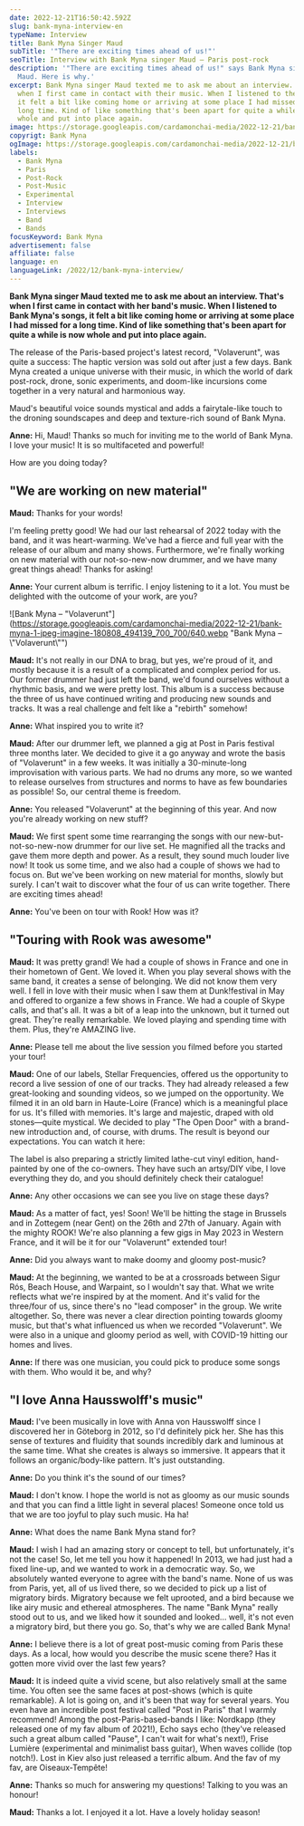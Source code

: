 ```yaml
---
date: 2022-12-21T16:50:42.592Z
slug: bank-myna-interview-en
typeName: Interview
title: Bank Myna Singer Maud
subTitle: '"There are exciting times ahead of us!"'
seoTitle: Interview with Bank Myna singer Maud – Paris post-rock
description: '"There are exciting times ahead of us!" says Bank Myna singer
  Maud. Here is why.'
excerpt: Bank Myna singer Maud texted me to ask me about an interview. That's
  when I first came in contact with their music. When I listened to their songs,
  it felt a bit like coming home or arriving at some place I had missed for a
  long time. Kind of like something that's been apart for quite a while is now
  whole and put into place again.
image: https://storage.googleapis.com/cardamonchai-media/2022-12-21/bank-myna-jpeg-imagine-080808_111717_1200_919/640.webp
copyrigt: Bank Myna
ogImage: https://storage.googleapis.com/cardamonchai-media/2022-12-21/bank-myna-og-jpg-imagine-080808_101616_1200_628/640.webp
labels:
  - Bank Myna
  - Paris
  - Post-Rock
  - Post-Music
  - Experimental
  - Interview
  - Interviews
  - Band
  - Bands
focusKeyword: Bank Myna
advertisement: false
affiliate: false
language: en
languageLink: /2022/12/bank-myna-interview/
---
```

**Bank Myna singer Maud texted me to ask me about an interview. That's when I first came in contact with her band's music. When I listened to Bank Myna's songs, it felt a bit like coming home or arriving at some place I had missed for a long time. Kind of like something that's been apart for quite a while is now whole and put into place again.**

The release of the Paris-based project's latest record, "Volaverunt", was quite a success: The haptic version was sold out after just a few days. Bank Myna created a unique universe with their music, in which the world of dark post-rock, drone, sonic experiments, and doom-like incursions come together in a very natural and harmonious way.

Maud's beautiful voice sounds mystical and adds a fairytale-like touch to the droning soundscapes and deep and texture-rich sound of Bank Myna.

**Anne:** Hi, Maud! Thanks so much for inviting me to the world of Bank Myna. I love your music! It is so multifaceted and powerful! 

How are you doing today?

## "We are working on new material"

**Maud:** Thanks for your words! 

I'm feeling pretty good! We had our last rehearsal of 2022 today with the band, and it was heart-warming. We've had a fierce and full year with the release of our album and many shows. Furthermore, we're finally working on new material with our not-so-new-now drummer, and we have many great things ahead! Thanks for asking!

**Anne:** Your current album is terrific. I enjoy listening to it a lot. You must be delighted with the outcome of your work, are you? 

![Bank Myna – "Volaverunt"](https://storage.googleapis.com/cardamonchai-media/2022-12-21/bank-myna-1-jpeg-imagine-180808_494139_700_700/640.webp "Bank Myna – \\"Volaverunt\\"")

**Maud:** It's not really in our DNA to brag, but yes, we're proud of it, and mostly because it is a result of a complicated and complex period for us. Our former drummer had just left the band, we'd found ourselves without a rhythmic basis, and we were pretty lost. This album is a success because the three of us have continued writing and producing new sounds and tracks. It was a real challenge and felt like a "rebirth" somehow!

**Anne:** What inspired you to write it?

**Maud:** After our drummer left, we planned a gig at Post in Paris festival three months later. We decided to give it a go anyway and wrote the basis of "Volaverunt" in a few weeks. It was initially a 30-minute-long improvisation with various parts. We had no drums any more, so we wanted to release ourselves from structures and norms to have as few boundaries as possible! So, our central theme is freedom.

**Anne:** You released "Volaverunt" at the beginning of this year. And now you're already working on new stuff?

**Maud:** We first spent some time rearranging the songs with our new-but-not-so-new-now drummer for our live set. He magnified all the tracks and gave them more depth and power. As a result, they sound much louder live now! It took us some time, and we also had a couple of shows we had to focus on. But we've been working on new material for months, slowly but surely. I can't wait to discover what the four of us can write together. There are exciting times ahead!

**Anne:** You've been on tour with Rook! How was it?

## "Touring with Rook was awesome"

**Maud:** It was pretty grand! We had a couple of shows in France and one in their hometown of Gent. We loved it. When you play several shows with the same band, it creates a sense of belonging. We did not know them very well. I fell in love with their music when I saw them at Dunk!festival in May and offered to organize a few shows in France. We had a couple of Skype calls, and that's all. It was a bit of a leap into the unknown, but it turned out great. They're really remarkable. We loved playing and spending time with them. Plus, they're AMAZING live. 

**Anne:** Please tell me about the live session you filmed before you started your tour!

**Maud:** One of our labels, Stellar Frequencies, offered us the opportunity to record a live session of one of our tracks. They had already released a few great-looking and sounding videos, so we jumped on the opportunity. We filmed it in an old barn in Haute-Loire (France) which is a meaningful place for us. It's filled with memories. It's large and majestic, draped with old stones—quite mystical. We decided to play "The Open Door" with a brand-new introduction and, of course, with drums. The result is beyond our expectations. You can watch it here: 

<YouTube id="ijNPZmiem0s" />

The label is also preparing a strictly limited lathe-cut vinyl edition, hand-painted by one of the co-owners. They have such an artsy/DIY vibe, I love everything they do, and you should definitely check their catalogue!

**Anne:** Any other occasions we can see you live on stage these days?

**Maud:** As a matter of fact, yes! Soon! We'll be hitting the stage in Brussels and in Zottegem (near Gent) on the 26th and 27th of January. Again with the mighty ROOK! We're also planning a few gigs in May 2023 in Western France, and it will be it for our "Volaverunt" extended tour! 

**Anne:** Did you always want to make doomy and gloomy post-music?

**Maud:** At the beginning, we wanted to be at a crossroads between Sigur Rós, Beach House, and Warpaint, so I wouldn't say that. What we write reflects what we're inspired by at the moment. And it's valid for the three/four of us, since there's no "lead composer" in the group. We write altogether. So, there was never a clear direction pointing towards gloomy music, but that's what influenced us when we recorded "Volaverunt". We were also in a unique and gloomy period as well, with COVID-19 hitting our homes and lives. 

**Anne:** If there was one musician, you could pick to produce some songs with them. Who would it be, and why?

## "I love Anna Hausswolff's music"

**Maud:** I've been musically in love with Anna von Hausswolff since I discovered her in Göteborg in 2012, so I'd definitely pick her. She has this sense of textures and fluidity that sounds incredibly dark and luminous at the same time. What she creates is always so immersive. It appears that it follows an organic/body-like pattern. It's just outstanding.

**Anne:** Do you think it's the sound of our times?

**Maud:** I don't know. I hope the world is not as gloomy as our music sounds and that you can find a little light in several places! Someone once told us that we are too joyful to play such music. Ha ha!

**Anne:** What does the name Bank Myna stand for?

**Maud:** I wish I had an amazing story or concept to tell, but unfortunately, it's not the case! So, let me tell you how it happened! In 2013, we had just had a fixed line-up, and we wanted to work in a democratic way. So, we absolutely wanted everyone to agree with the band's name. None of us was from Paris, yet, all of us lived there, so we decided to pick up a list of migratory birds. Migratory because we felt uprooted, and a bird because we like airy music and ethereal atmospheres. The name "Bank Myna" really stood out to us, and we liked how it sounded and looked… well, it's not even a migratory bird, but there you go. So, that's why we are called Bank Myna!

**Anne:** I believe there is a lot of great post-music coming from Paris these days. As a local, how would you describe the music scene there? Has it gotten more vivid over the last few years?

**Maud:** It is indeed quite a vivid scene, but also relatively small at the same time. You often see the same faces at post-shows (which is quite remarkable). A lot is going on, and it's been that way for several years. You even have an incredible post festival called "Post in Paris" that I warmly recommend! Among the post-Paris-based-bands I like: Nordkapp (they released one of my fav album of 2021!), Echo says echo (they've released such a great album called "Pause", I can't wait for what's next!), Frise Lumière (experimental and minimalist bass guitar), When waves collide (top notch!). Lost in Kiev also just released a terrific album. And the fav of my fav, are Oiseaux-Tempête!

**Anne:** Thanks so much for answering my questions! Talking to you was an honour!

**Maud:** Thanks a lot. I enjoyed it a lot. Have a lovely holiday season! 